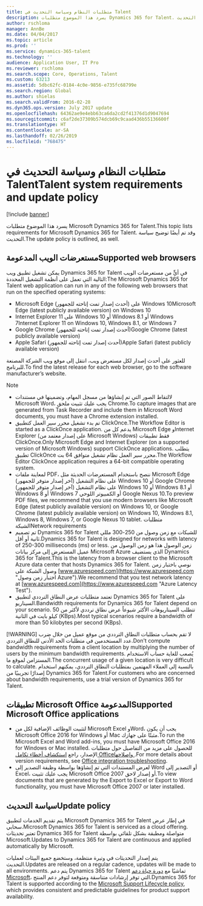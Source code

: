 ```yaml
---
title: متطلبات النظام وسياسة التحديث في Talent
description: يسرد هذا الموضوع متطلبات Dynamics 365 for Talent. وقد تم أيضًا توضيح سياسة التحديث.
author: rschloma
manager: AnnBe
ms.date: 04/04/2017
ms.topic: article
ms.prod: ''
ms.service: dynamics-365-talent
ms.technology: ''
audience: Application User, IT Pro
ms.reviewer: rschloma
ms.search.scope: Core, Operations, Talent
ms.custom: 63213
ms.assetid: 5dbc62fc-0184-4c0e-9856-e735fc68799e
ms.search.region: Global
ms.author: shielas
ms.search.validFrom: 2016-02-28
ms.dyn365.ops.version: July 2017 update
ms.openlocfilehash: 64362ae9e4ebb63ca6da2cd2f41376d1d9047694
ms.sourcegitcommit: c6af2de37309b574dcb69c9caad436b55136600f
ms.translationtype: HT
ms.contentlocale: ar-SA
ms.lasthandoff: 02/26/2019
ms.locfileid: "768475"
---
```

# <a name="talent-system-requirements-and-update-policy"></a><span data-ttu-id="71011-104">متطلبات النظام وسياسة التحديث في Talent</span><span class="sxs-lookup"><span data-stu-id="71011-104">Talent system requirements and update policy</span></span>

[!include [banner](includes/banner.md)]

<span data-ttu-id="71011-105">يسرد هذا الموضوع متطلبات Microsoft Dynamics 365 for Talent.</span><span class="sxs-lookup"><span data-stu-id="71011-105">This topic lists requirements for Microsoft Dynamics 365 for Talent.</span></span> <span data-ttu-id="71011-106">وقد تم أيضًا توضيح سياسة التحديث.</span><span class="sxs-lookup"><span data-stu-id="71011-106">The update policy is outlined, as well.</span></span>

## <a name="supported-web-browsers"></a><span data-ttu-id="71011-107">مستعرضات الويب المدعومة</span><span class="sxs-lookup"><span data-stu-id="71011-107">Supported web browsers</span></span>

<span data-ttu-id="71011-108">يمكن تشغيل تطبيق ويب Dynamics 365 for Talent في أيٍّ من مستعرضات الويب التالية التي تعمل على أنظمة التشغيل المحددة:</span><span class="sxs-lookup"><span data-stu-id="71011-108">The Microsoft Dynamics 365 for Talent web application can run in any of the following web browsers that run on the specified operating systems:</span></span> 

*   <span data-ttu-id="71011-109">Microsoft Edge (أحدث إصدار تمت إتاحته للجمهور) على Windows 10</span><span class="sxs-lookup"><span data-stu-id="71011-109">Microsoft Edge (latest publicly available version) on Windows 10</span></span>
*   <span data-ttu-id="71011-110">Internet Explorer 11 على Windows 10 أو Windows 8.1 أو Windows 7</span><span class="sxs-lookup"><span data-stu-id="71011-110">Internet Explorer 11 on Windows 10, Windows 8.1, or Windows 7</span></span>
*   <span data-ttu-id="71011-111">Google Chrome (أحدث إصدار تمت إتاحته للجمهور)</span><span class="sxs-lookup"><span data-stu-id="71011-111">Google Chrome (latest publicly available version)</span></span>
*   <span data-ttu-id="71011-112">Apple Safari (أحدث إصدار تمت إتاحته للجمهور)</span><span class="sxs-lookup"><span data-stu-id="71011-112">Apple Safari (latest publicly available version)</span></span>

<span data-ttu-id="71011-113">للعثور على أحدث إصدار لكل مستعرض ويب، انتقل إلى موقع ويب الشركة المصنعة للبرنامج.</span><span class="sxs-lookup"><span data-stu-id="71011-113">To find the latest release for each web browser, go to the software manufacturer’s website.</span></span> 

> [!NOTE]
> * <span data-ttu-id="71011-114">لالتقاط الصور التي تم إنشاؤها من مسجل المهام، وتضمينها في مستندات Microsoft Word، يجب عليك تثبيت ملحق Chrome.</span><span class="sxs-lookup"><span data-stu-id="71011-114">To capture images that are generated from Task Recorder and include them in Microsoft Word documents, you must have a Chrome extension installed.</span></span> 
> * <span data-ttu-id="71011-115">تم بدء تشغيل محرر سير العمل كتطبيق ClickOnce.</span><span class="sxs-lookup"><span data-stu-id="71011-115">The Workflow Editor is started as a ClickOnce application.</span></span> <span data-ttu-id="71011-116">يدعم كل من Microsoft Edge وInternet Explorer (على إصدار معتمد من Microsoft Windows) فقط تطبيقات ClickOnce.</span><span class="sxs-lookup"><span data-stu-id="71011-116">Only Microsoft Edge and Internet Explorer (on a supported version of Microsoft Windows) support ClickOnce applications.</span></span> <span data-ttu-id="71011-117">يتطلب تطبيق ClickOnce محرر سير العمل نظام تشغيل متوافق 64 بت.</span><span class="sxs-lookup"><span data-stu-id="71011-117">The Workflow Editor ClickOnce application requires a 64-bit compatible operating system.</span></span>
> * <span data-ttu-id="71011-118">لمعاينة ملفات PDF، ننصح باستخدام المستعرضات الحديثة مثل Microsoft Edge (آخر إصدار متوفر للجمهور) على نظام التشغيل Windows 10 أو Google Chrome (آخر إصدار متوفر للجمهور) على نظام التشغيل Windows 10 أو Windows 8.1 أو Windows 8 أو Windows 7 أو الكمبيوتر اللوحي Google Nexus 10.</span><span class="sxs-lookup"><span data-stu-id="71011-118">To preview PDF files, we recommend that you use modern browsers like Microsoft Edge (latest publicly available version) on Windows 10, or Google Chrome (latest publicly available version) on Windows 10, Windows 8.1, Windows 8, Windows 7, or Google Nexus 10 tablet.</span></span>
>   <span data-ttu-id="71011-119">متطلبات الشبكة</span><span class="sxs-lookup"><span data-stu-id="71011-119">Network requirements</span></span>
> * <span data-ttu-id="71011-120">تم تصميم Dynamics 365 for Talent للشبكات مع زمن وصول من 250-300 مللي ثانية أو أقل.</span><span class="sxs-lookup"><span data-stu-id="71011-120">Dynamics 365 for Talent is designed for networks with latency of 250-300 milliseconds (ms) or less.</span></span> <span data-ttu-id="71011-121">زمن الوصول هذا هو زمن الوصول من عميل المستعرض إلى مركز بيانات Microsoft Azure الذي يستضيف Dynamics 365 for Talent.</span><span class="sxs-lookup"><span data-stu-id="71011-121">This is the latency from a browser client to the Microsoft Azure data center that hosts Dynamics 365 for Talent.</span></span> <span data-ttu-id="71011-122">نوصي باختبار زمن وصول الشبكة على [www.azurespeed.com](https://www.azurespeed.com "اختبار زمن وصول Azure").</span><span class="sxs-lookup"><span data-stu-id="71011-122">We recommend that you test network latency at [www.azurespeed.com](https://www.azurespeed.com "Azure Latency Test").</span></span>
> * <span data-ttu-id="71011-123">تعتمد متطلبات عرض النطاق الترددي لتطبيق Dynamics 365 for Talent على السيناريو.</span><span class="sxs-lookup"><span data-stu-id="71011-123">Bandwidth requirements for Dynamics 365 for Talent depend on your scenario.</span></span> <span data-ttu-id="71011-124">تتطلب السيناريوهات الأكثر شيوعاً عرض نطاق ترددي لأكثر من 50 كيلو بايت في الثانية (KBps).</span><span class="sxs-lookup"><span data-stu-id="71011-124">Most typical scenarios require a bandwidth of more than 50 kilobytes per second (KBps).</span></span>
> 
> [!WARNING]
> <span data-ttu-id="71011-125">لا تقم بحساب متطلبات النطاق الترددي من موقع عميل من خلال ضرب عدد المستخدمين في متطلبات الحد الأدنى للنطاق الترددي.</span><span class="sxs-lookup"><span data-stu-id="71011-125">Don't compute bandwidth requirements from a client location by multiplying the number of users by the minimum bandwidth requirements.</span></span> <span data-ttu-id="71011-126">يُصعب للغاية حساب الاستخدام المستزامن لموقع ما.</span><span class="sxs-lookup"><span data-stu-id="71011-126">The concurrent usage of a given location is very difficult to calculate.</span></span> <span data-ttu-id="71011-127">بالنسبة إلى العملاء المهتمين بمتطلبات النطاق الترددي، يمكنهم استخدام إصدارًا تجريبيًا من Dynamics 365 for Talent.</span><span class="sxs-lookup"><span data-stu-id="71011-127">For customers who are concerned about bandwidth requirements, use a trial version of Dynamics 365 for Talent.</span></span>

## <a name="supported-microsoft-office-applications"></a><span data-ttu-id="71011-128">تطبيقات Microsoft Office المدعومة</span><span class="sxs-lookup"><span data-stu-id="71011-128">Supported Microsoft Office applications</span></span>

* <span data-ttu-id="71011-129">لتثبيت الوظائف الإضافية لكل من Microsoft Excel وWord، يجب أن يكون Microsoft Office 2016 for Windows أو Mac مثبتًا على جهازك.</span><span class="sxs-lookup"><span data-stu-id="71011-129">To run the Microsoft Excel and Word add-ins, you must have Microsoft Office 2016 for Windows or Mac installed.</span></span> <span data-ttu-id="71011-130">للحصول على مزيد من التفاصيل حول متطلبات الإصدار، راجع [استكشاف أخطاء تكامل Office‏ وإصلاحها](../dev-itpro/office-integration/office-integration-troubleshooting.md "استكشاف أخطاء تكامل Office‏ وإصلاحها").</span><span class="sxs-lookup"><span data-stu-id="71011-130">For more details about version requirements, see [Office integration troubleshooting](../dev-itpro/office-integration/office-integration-troubleshooting.md "Office integration troubleshooting").</span></span>
* <span data-ttu-id="71011-131">لعرض المستندات التي تم إنشاؤها بواسطة وظيفة التصدير إلى Word أو التصدير إلى Excel، يجب عليك تثبيت Microsoft Office 2007 أو إصدار لاحق.</span><span class="sxs-lookup"><span data-stu-id="71011-131">To view documents that are generated by the Export to Excel or Export to Word functionality, you must have Microsoft Office 2007 or later installed.</span></span>

## <a name="update-policy"></a><span data-ttu-id="71011-132">سياسة التحديث</span><span class="sxs-lookup"><span data-stu-id="71011-132">Update policy</span></span>

<span data-ttu-id="71011-133">يتم تقديم الخدمات لتطبيق Microsoft Dynamics 365 for Talent في إطار عرض سحابي.</span><span class="sxs-lookup"><span data-stu-id="71011-133">Microsoft Dynamics 365 for Talent is serviced as a cloud offering.</span></span> <span data-ttu-id="71011-134">تعتبر تحديثات Dynamics 365 for Talent متواصلة ومطبقة بشكل تلقائي بواسطة Microsoft.</span><span class="sxs-lookup"><span data-stu-id="71011-134">Updates to Dynamics 365 for Talent are continuous and applied automatically by Microsoft.</span></span>

<span data-ttu-id="71011-135">يتم إصدار التحديثات في وتيرة منتظمة، وستخضع جميع البيئات لعمليات التحديث.</span><span class="sxs-lookup"><span data-stu-id="71011-135">Updates are released on a regular cadence, updates will be made to all environments.</span></span>  <span data-ttu-id="71011-136">يتم دعم Dynamics 365 for Talent تماشيًا مع [دورة حياة دعم Microsoft](https://support.microsoft.com/en-us/gp/lifecycle#gp/OSSLpolicy "دورة حياة دعم Microsoft")، التي توفر إرشادات متناسقة ومتوقعة لتوفر دعم المنتج.</span><span class="sxs-lookup"><span data-stu-id="71011-136">Dynamics 365 for Talent is supported according to the [Microsoft Support Lifecycle policy](https://support.microsoft.com/en-us/gp/lifecycle#gp/OSSLpolicy "Microsoft Support Lifecycle"), which provides consistent and predictable guidelines for product support availability.</span></span>
